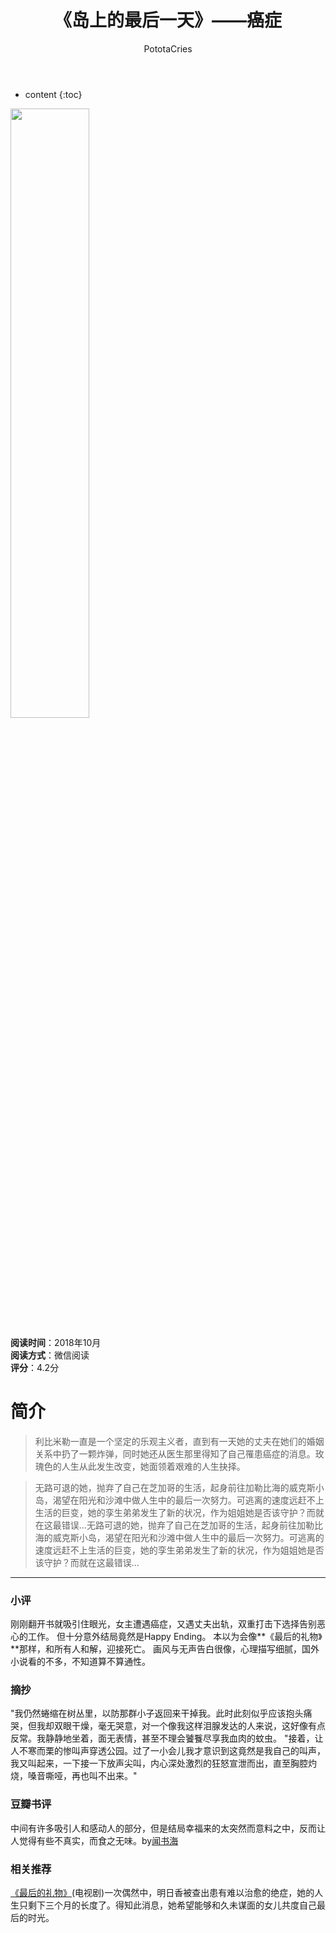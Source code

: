 ﻿---
layout: post
title:  "《岛上的最后一天》——癌症"
categories: Healthy
tags: 减肥
author: PototaCries
---

* content
{:toc}



<img src="https://img1.doubanio.com/view/subject/l/public/s29412338.jpg" width="50%" height="50%" />

**阅读时间**：2018年10月<br />**阅读方式**：微信阅读<br />**评分**：4.2分

# 简介
> 利比米勒一直是一个坚定的乐观主义者，直到有一天她的丈夫在她们的婚姻关系中扔了一颗炸弹，同时她还从医生那里得知了自己罹患癌症的消息。玫瑰色的人生从此发生改变，她面领着艰难的人生抉择。

> 无路可退的她，抛弃了自己在芝加哥的生活，起身前往加勒比海的威克斯小岛，渴望在阳光和沙滩中做人生中的最后一次努力。可逃离的速度远赶不上生活的巨变，她的孪生弟弟发生了新的状况，作为姐姐她是否该守护？而就在这最错误...无路可退的她，抛弃了自己在芝加哥的生活，起身前往加勒比海的威克斯小岛，渴望在阳光和沙滩中做人生中的最后一次努力。可逃离的速度远赶不上生活的巨变，她的孪生弟弟发生了新的状况，作为姐姐她是否该守护？而就在这最错误...

------------


### 小评
刚刚翻开书就吸引住眼光，女主遭遇癌症，又遇丈夫出轨，双重打击下选择告别恶心的工作。
但十分意外结局竟然是Happy Ending。
本以为会像**《最后的礼物》**那样，和所有人和解，迎接死亡。
画风与无声告白很像，心理描写细腻，国外小说看的不多，不知道算不算通性。

### 摘抄
"我仍然蜷缩在树丛里，以防那群小子返回来干掉我。此时此刻似乎应该抱头痛哭，但我却双眼干燥，毫无哭意，对一个像我这样泪腺发达的人来说，这好像有点反常。我静静地坐着，面无表情，甚至不理会饕餮尽享我血肉的蚊虫。
"接着，让人不寒而栗的惨叫声穿透公园。过了一小会儿我才意识到这竟然是我自己的叫声，我又叫起来，一下接一下放声尖叫，内心深处激烈的狂怒宣泄而出，直至胸腔灼烧，嗓音嘶哑，再也叫不出来。"

### 豆瓣书评

中间有许多吸引人和感动人的部分，但是结局幸福来的太突然而意料之中，反而让人觉得有些不真实，而食之无味。by[闻书海](https://www.douban.com/people/susiesu722/ "闻书海")

### 相关推荐
[《最后的礼物》](https://movie.douban.com/subject/3111390/ "《最后的礼物》")(电视剧)一次偶然中，明日香被查出患有难以治愈的绝症，她的人生只剩下三个月的长度了。得知此消息，她希望能够和久未谋面的女儿共度自己最后的时光。
